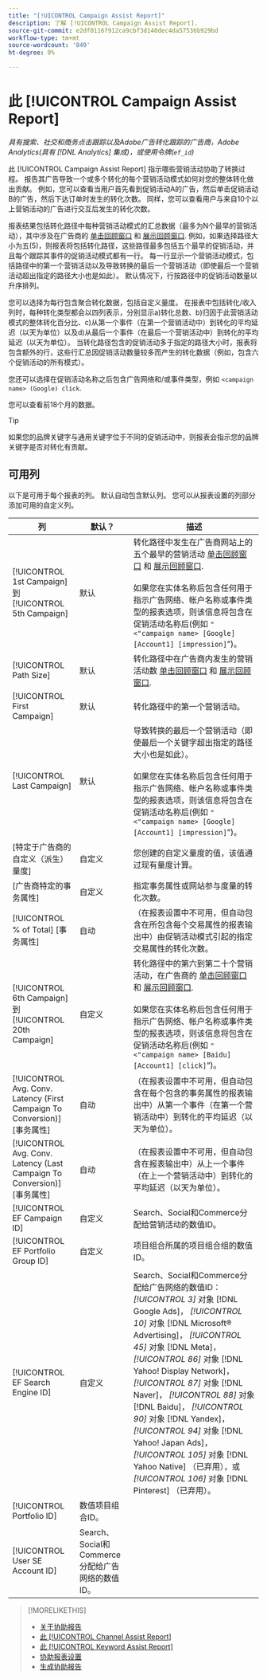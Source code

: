 ```yaml
---
title: "[!UICONTROL Campaign Assist Report]"
description: 了解 [!UICONTROL Campaign Assist Report].
source-git-commit: e2df0116f912ca9cbf3d140dec4da57536b929bd
workflow-type: tm+mt
source-wordcount: '849'
ht-degree: 0%

---
```


# 此 [!UICONTROL Campaign Assist Report]

*具有搜索、社交和商务点击跟踪以及Adobe广告转化跟踪的广告商，Adobe Analytics(具有 [!DNL Analytics] 集成)，或使用令牌(`ef_id`)*

此 [!UICONTROL Campaign Assist Report] 指示哪些营销活动协助了转换过程。 报告其广告导致一个或多个转化的每个营销活动模式如何对您的整体转化做出贡献。 例如，您可以查看当用户首先看到促销活动A的广告，然后单击促销活动B的广告，然后下达订单时发生的转化次数。 同样，您可以查看用户与来自10个以上营销活动的广告进行交互后发生的转化次数。

报表结果包括转化路径中每种营销活动模式的汇总数据（最多为N个最早的营销活动），其中涉及在广告商的 [单击回顾窗口](/help/search-social-commerce/glossary.md#c-d) 和 [展示回顾窗口](/help/search-social-commerce/glossary.md#i-j). 例如，如果选择路径大小为五(5)，则报表将包括转化路径，这些路径最多包括五个最早的促销活动，并且每个跟踪其事件的促销活动模式都有一行。 每一行显示一个营销活动模式，包括路径中的第一个营销活动以及导致转换的最后一个营销活动（即使最后一个营销活动超出指定的路径大小也是如此）。 默认情况下，行按路径中的促销活动数量以升序排列。

您可以选择为每行包含聚合转化数据，包括自定义量度。 在报表中包括转化/收入列时，每种转化类型都会以四列表示，分别显示a)转化总数、b)归因于此营销活动模式的整体转化百分比、c)从第一个事件（在第一个营销活动中）到转化的平均延迟（以天为单位）以及d)从最后一个事件（在最后一个营销活动中）到转化的平均延迟（以天为单位）。 当转化路径包含的促销活动多于指定的路径大小时，报表将包含额外的行，这些行汇总因促销活动数量较多而产生的转化数据（例如，包含六个促销活动的所有模式）。

您还可以选择在促销活动名称之后包含广告网络和/或事件类型，例如 `<campaign name> (Google) click`.

您可以查看前18个月的数据。

>[!TIP]
>
>如果您的品牌关键字与通用关键字位于不同的促销活动中，则报表会指示您的品牌关键字是否对转化有贡献。

## 可用列

以下是可用于每个报表的列。 默认自动包含默认列。 您可以从报表设置的列部分添加可用的自定义列。

| 列 | 默认？ | 描述 |
| ---- | ---- | ---- |
| [!UICONTROL 1st Campaign] 到 [!UICONTROL 5th Campaign] | 默认 | 转化路径中发生在广告商网站上的五个最早的营销活动 [单击回顾窗口](/help/search-social-commerce/glossary.md#c-d) 和 [展示回顾窗口](/help/search-social-commerce/glossary.md#i-j).<br><br>如果您在实体名称后包含任何用于指示广告网络、帐户名称或事件类型的报表选项，则该信息将包含在促销活动名称后(例如 `"<"campaign name> [Google] [Account1] [impression]`“)。 |
| [!UICONTROL Path Size] | 默认 | 转化路径中在广告商内发生的营销活动数 [单击回顾窗口](/help/search-social-commerce/glossary.md#c-d) 和 [展示回顾窗口](/help/search-social-commerce/glossary.md#i-j). |
| [!UICONTROL First Campaign] | 默认 | 转化路径中的第一个营销活动。 |
| [!UICONTROL Last Campaign] | 默认 | 导致转换的最后一个营销活动（即使最后一个关键字超出指定的路径大小也是如此）。<br><br>如果您在实体名称后包含任何用于指示广告网络、帐户名称或事件类型的报表选项，则该信息将包含在促销活动名称后(例如 `"<"campaign name> [Google] [Account1] [impression]`“)。 |
| \[特定于广告商的自定义（派生）量度\] | 自定义 | 您创建的自定义量度的值，该值通过现有量度计算。 |
| \[广告商特定的事务属性\] | 自定义 | 指定事务属性或网站参与度量的转化次数。 |
| [!UICONTROL % of Total] \[事务属性\] | 自动 | （在报表设置中不可用，但自动包含在所包含每个交易属性的报表输出中）由促销活动模式引起的指定交易属性的转化次数。 |
| [!UICONTROL 6th Campaign] 到 [!UICONTROL 20th Campaign] | 自定义 | 转化路径中的第六到第二十个营销活动，在广告商的 [单击回顾窗口](/help/search-social-commerce/glossary.md#c-d) 和 [展示回顾窗口](/help/search-social-commerce/glossary.md#i-j).<br><br>如果您在实体名称后包含任何用于指示广告网络、帐户名称或事件类型的报表选项，则该信息将包含在促销活动名称后(例如 `"<"campaign name> [Baidu] [Account1] [click]`“)。 |
| [!UICONTROL Avg. Conv. Latency (First Campaign To Conversion)] \[事务属性\] | 自动 | （在报表设置中不可用，但自动包含在每个包含的事务属性的报表输出中）从第一个事件（在第一个营销活动中）到转化的平均延迟（以天为单位）。 |
| [!UICONTROL Avg. Conv. Latency (Last Campaign To Conversion)] \[事务属性\] | 自动 | （在报表设置中不可用，但自动包含在报表输出中）从上一个事件（在上一个营销活动中）到转化的平均延迟（以天为单位）。 |
| [!UICONTROL EF Campaign ID] | 自定义 | Search、Social和Commerce分配给营销活动的数值ID。 |
| [!UICONTROL EF Portfolio Group ID] | 自定义 | 项目组合所属的项目组合组的数值ID。 |
| [!UICONTROL EF Search Engine ID] | 自定义 | Search、Social和Commerce分配给广告网络的数值ID： <i>[!UICONTROL 3]</i> 对象 [!DNL Google Ads]， <i>[!UICONTROL 10]</i> 对象 [!DNL Microsoft® Advertising]， <i>[!UICONTROL 45]</i> 对象 [!DNL Meta]， <i>[!UICONTROL 86]</i> 对象 [!DNL Yahoo! Display Network]， <i>[!UICONTROL 87]</i> 对象 [!DNL Naver]， <i>[!UICONTROL 88]</i> 对象 [!DNL Baidu]， <i>[!UICONTROL 90]</i> 对象 [!DNL Yandex]， <i>[!UICONTROL 94]</i> 对象 [!DNL Yahoo! Japan Ads]， <i>[!UICONTROL 105]</i> 对象 [!DNL Yahoo Native] （已弃用），或 <i>[!UICONTROL 106]</i> 对象 [!DNL Pinterest] （已弃用）。 |
| [!UICONTROL Portfolio ID] | 数值项目组合ID。 |
| [!UICONTROL User SE Account ID] | Search、Social和Commerce分配给广告网络的数值ID。 |

<table style="table-layout:auto">

>[!MORELIKETHIS]
>
>* [关于协助报告](assist-report-about.md)
>* [此 [!UICONTROL Channel Assist Report]](channel-assist-report.md)
>* [此 [!UICONTROL Keyword Assist Report]](keyword-assist-report.md)
>* [协助报表设置](assist-report-settings.md)
>* [生成协助报告](assist-report-generate.md)
